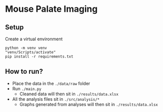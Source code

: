 # Mouse Palate Imaging

## Setup

Create a virtual environment

```shell
python -m venv venv
"venv/Scripts/activate"
pip install -r requirements.txt
```

## How to run?

* Place the data in the `./data/raw` folder
* Run `./main.py`
  * Cleaned data will then sit in `./results/data.xlsx`
* All the analysis files sit in `./src/analysis/*`
  * Graphs generated from analyses will then sit in `./results/data.xlsx`
